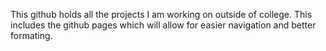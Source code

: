 This github holds all the projects I am working on outside of college. This includes the github pages which will allow for easier navigation and better formating.
